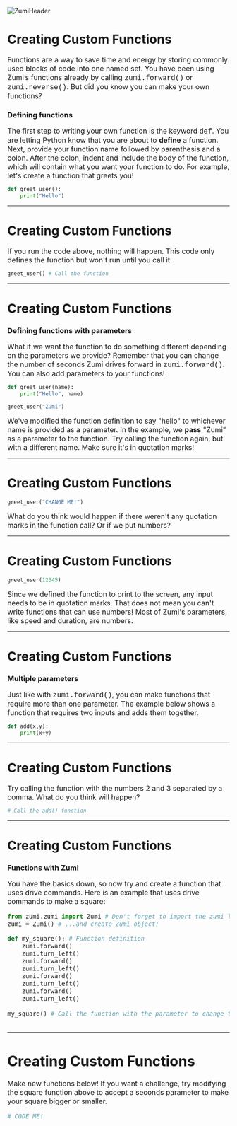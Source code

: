 ![ZumiHeader](ZumiHeader.png)

# Creating Custom Functions

<font size =3> Functions are a way to save time and energy by storing commonly used blocks of code into one named set. You have been using Zumi’s functions already by calling <font face="Courier">zumi.forward()</font> or <font face="Courier">zumi.reverse()</font>.
But did you know you can make your own functions?
</font>

### Defining functions
<font size=3> The first step to writing your own function is the keyword <font face="Courier">def</font>. You are letting Python know that you are about to **define** a function. Next, provide your function name followed by parenthesis and a colon. After the colon, indent and include the body of the function, which will contain what you want your function to do. For example, let's create a function that greets you!</font>


```python 
def greet_user():
    print("Hello")
````

***
# Creating Custom Functions

<font size=3>If you run the code above, nothing will happen. This code only defines the function but won't run until you call it. </font>


```python 
greet_user() # Call the function
````

***
# Creating Custom Functions

### Defining functions with parameters
<font size=3> What if we want the function to do something different depending on the parameters we provide? Remember that you can change the number of seconds Zumi drives forward in <font face="Courier">zumi.forward()</font>. You can also add parameters to your functions! </font>


```python 
def greet_user(name):
    print("Hello", name)

greet_user("Zumi")
````

<font size=3> We've modified the function definition to say "hello" to whichever name is provided as a parameter. In the example, we **pass** "Zumi" as a parameter to the function. Try calling the function again, but with a different name. Make sure it's in quotation marks! </font>


***
# Creating Custom Functions

```python 
greet_user("CHANGE ME!")
````

<font size=3> What do you think would happen if there weren't any quotation marks in the function call? Or if we put numbers?  </font>

***
# Creating Custom Functions

```python 
greet_user(12345)
````

<font size=3> Since we defined the function to print to the screen, any input needs to be in quotation marks. That does not mean you can't write functions that can use numbers! Most of Zumi's parameters, like speed and duration, are numbers. </font>

***
# Creating Custom Functions

### Multiple parameters
<font size=3> Just like with <font face="Courier">zumi.forward()</font>, you can make functions that require more than one parameter. The example below shows a function that requires two inputs and adds them together.

</font>


```python 
def add(x,y):
    print(x+y)
````

***
# Creating Custom Functions

<font size=3> Try calling the function with the numbers 2 and 3 separated by a comma. What do you think will happen? </font>


```python 
# Call the add() function
````

***
# Creating Custom Functions

### Functions with Zumi
<font size=3> You have the basics down, so now try and create a function that uses drive commands. Here is an example that uses drive commands to make a square:


```python 
from zumi.zumi import Zumi # Don't forget to import the zumi library!
zumi = Zumi() # ...and create Zumi object!

def my_square(): # Function definition 
    zumi.forward() 
    zumi.turn_left()
    zumi.forward()
    zumi.turn_left()
    zumi.forward()
    zumi.turn_left()
    zumi.forward()
    zumi.turn_left()
    
my_square() # Call the function with the parameter to change the square size
    
````

***
# Creating Custom Functions

<font size=3> Make new functions below! If you want a challenge, try modifying the square function above to accept a seconds parameter to make your square bigger or smaller. 


```python 
# CODE ME!
````
